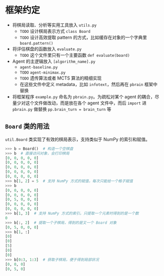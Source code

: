 # 框架约定

- 将棋局读取、分析等实用工具放入 `utils.py` 
  - `TODO` 设计棋局表示方式 `class Board`
  - `TODO` 设计高效提取 pattern 的方式，比如缓存在对象的一个字典里 `board.pattern()`
- 将评估棋盘的函数放入 `evaluate.py`
  - `TODO` 这个文件里只有一个主要函数 `def evaluate(board)`
- Agent 的主逻辑放入 `[algorithm_name].py`
  - `agent-baseline.py`
  - `TODO` `agent-minimax.py`
  - `TODO` 遗传算法或者 MCTS 算法的精细实现
  - 在这些文件中定义 metadata，比如 `infotext`，然后再在 `pbrain` 框架中替换
- 将框架程序 `example.py` 命名为 `pbrain.py`。为疏松对某个 agent 的耦合，尽量少对这个文件做改动，而是放在各个 agent 文件中，而后 `import` 进 `pbrain.py` 做替换 `pp.brain_turn = brain_turn` 等

## `Board` 类的用法

`util.Board` 类实现了有效的棋局表示，支持类似于 NumPy 的索引和赋值。

```python
>>> b = Board()  # 构造一个空棋盘
>>> b  # 直接访问对象，会打印棋局
[0, 0, 0, 0, 0]
[0, 0, 0, 0, 0]
[0, 0, 0, 0, 0]
[0, 0, 0, 0, 0]
[0, 0, 0, 0, 0]
>>> b[1, 2] = 5  # 支持 NumPy 方式的赋值，每次只能给一个格子赋值
>>> b
[0, 0, 0, 0, 0]
[0, 0, 0, 0, 0]
[0, 5, 0, 0, 0]
[0, 0, 0, 0, 0]
[0, 0, 0, 0, 0]
>>> b[1, 3]  # 支持 NumPy 方式的索引。只提取一个元素时得到的是一个数
0
>>> b[:, 2]  # 提取一个子棋局，得到的是又一个 Board 对象
[0, 5, 0, 0, 0]
>>> b[1, :]
[0]
[0]
[5]
[0]
[0]
>>> b[0:3, 1:3]  # 获取子棋局，便于得到局部状况
[0, 0, 0]
[0, 5, 0]
```
